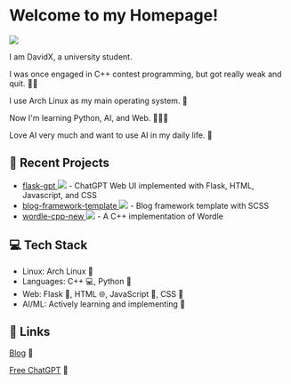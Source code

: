 # Welcome to my Homepage! 
[![](https://github-readme-stats-one-bice.vercel.app/api?username=Davidasx&show_icons=true&include_all_commits=true&role=OWNER,ORGANIZATION_MEMBER#gh-light-mode-only)](https://github-readme-stats-one-bice.vercel.app/api?username=Davidasx&show_icons=true&include_all_commits=true&role=OWNER,ORGANIZATION_MEMBER#gh-light-mode-only)

I am DavidX, a university student.

I was once engaged in C++ contest programming, but got really weak and quit. 👨‍💻

I use Arch Linux as my main operating system. 🐧

Now I'm learning Python, AI, and Web. 🐍🤖🌐

Love AI very much and want to use AI in my daily life. 🤖

## 🚀 Recent Projects

- [flask-gpt ![](https://img.shields.io/github/languages/code-size/Davidasx/flask-gpt)](https://github.com/Davidasx/flask-gpt) - ChatGPT Web UI implemented with Flask, HTML, Javascript, and CSS
- [blog-framework-template ![](https://img.shields.io/github/languages/code-size/Davidasx/blog-framework-template)](https://github.com/Davidasx/blog-framework-template) - Blog framework template with SCSS
- [wordle-cpp-new ![](https://img.shields.io/github/languages/code-size/Davidasx/wordle-cpp-new)](https://github.com/Davidasx/wordle-cpp-new) - A C++ implementation of Wordle

## 💻 Tech Stack

- Linux: Arch Linux 🐧
- Languages: C++ 💻, Python 🐍
- Web: Flask  🧪, HTML 🌐, JavaScript 📜, CSS 🎨
- AI/ML: Actively learning and implementing 🤖

## 🔗 Links

[Blog](https://blog.davidx.top) 📝

[Free ChatGPT](https://github.com/Davidasx/FR33-CH4T) 🤖
